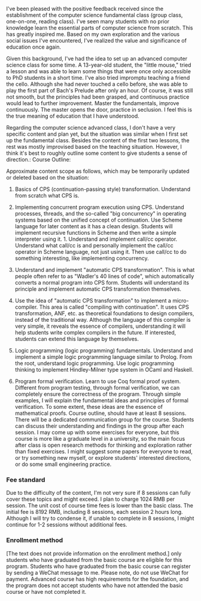  I've been pleased with the positive feedback received since the establishment of the computer science fundamental class (group class, one-on-one, reading class). I've seen many students with no prior knowledge learn the essential parts of computer science from scratch. This has greatly inspired me. Based on my own exploration and the various social issues I've encountered, I've realized the value and significance of education once again.

Given this background, I've had the idea to set up an advanced computer science class for some time. A 13-year-old student, the "little mouse," tried a lesson and was able to learn some things that were once only accessible to PhD students in a short time. I've also tried impromptu teaching a friend the cello. Although she had never touched a cello before, she was able to play the first part of Bach's Prelude after only an hour. Of course, it was still not smooth, but the principles had been grasped, and continuous practice would lead to further improvement. Master the fundamentals, improve continuously. The master opens the door, practice in seclusion. I feel this is the true meaning of education that I have understood.

Regarding the computer science advanced class, I don't have a very specific content and plan yet, but the situation was similar when I first set up the fundamental class. Besides the content of the first two lessons, the rest was mostly improvised based on the teaching situation. However, I think it's best to roughly outline some content to give students a sense of direction.: Course Outline:

Approximate content scope as follows, which may be temporarily updated or deleted based on the situation:

1. Basics of CPS (continuation-passing style) transformation. Understand from scratch what CPS is.
2. Implementing concurrent program execution using CPS. Understand processes, threads, and the so-called "big concurrency" in operating systems based on the unified concept of continuation. Use Scheme language for later content as it has a clean design. Students will implement recursive functions in Scheme and then write a simple interpreter using it. 1. Understand and implement call/cc operator. Understand what call/cc is and personally implement the call/cc operator in Scheme language, not just using it. Then use call/cc to do something interesting, like implementing concurrency.

2. Understand and implement "automatic CPS transformation". This is what people often refer to as "Wadler's 40 lines of code", which automatically converts a normal program into CPS form. Students will understand its principle and implement automatic CPS transformation themselves.

3. Use the idea of "automatic CPS transformation" to implement a micro-compiler. This area is called "compiling with continuation". It uses CPS transformation, ANF, etc. as theoretical foundations to design compilers, instead of the traditional way. Although the language of this compiler is very simple, it reveals the essence of compilers, understanding it will help students write complex compilers in the future. If interested, students can extend this language by themselves.

4. Logic programming (logic programming) fundamentals. Understand and implement a simple logic programming language similar to Prolog. From the root, understand logic programming. Use logic programming thinking to implement Hindley-Milner type system in OCaml and Haskell.

5. Program formal verification. Learn to use Coq formal proof system. Different from program testing, through formal verification, we can completely ensure the correctness of the program. Through simple examples, I will explain the fundamental ideas and principles of formal verification. To some extent, these ideas are the essence of mathematical proofs. Course outline, should have at least 8 sessions. There will be a dedicated communication group for the course. Students can discuss their understanding and findings in the group after each session. I may come up with some exercises for everyone, but this course is more like a graduate level in a university, so the main focus after class is open research methods for thinking and exploration rather than fixed exercises. I might suggest some papers for everyone to read, or try something new myself, or explore students' interested directions, or do some small engineering practice.

### Fee standard

Due to the difficulty of the content, I'm not very sure if 8 sessions can fully cover these topics and might exceed. I plan to charge 1024 RMB per session. The unit cost of course time fees is lower than the basic class. The initial fee is 8192 RMB, including 8 sessions, each session 2 hours long. Although I will try to condense it, if unable to complete in 8 sessions, I might continue for 1-2 sessions without additional fees.

### Enrollment method

[The text does not provide information on the enrollment method.] only students who have graduated from the basic course are eligible for this program. Students who have graduated from the basic course can register by sending a WeChat message to me. Please note, do not use WeChat for payment. Advanced course has high requirements for the foundation, and the program does not accept students who have not attended the basic course or have not completed it.